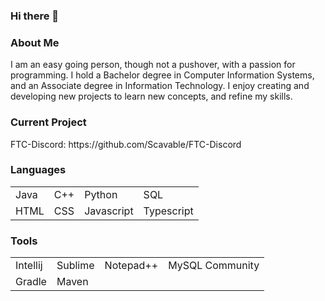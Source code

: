### Hi there 👋

<h3> About Me </h3>
<p> I am an easy going person, though not a pushover, with a passion for programming. I hold a Bachelor degree in Computer Information Systems, and an Associate degree in Information Technology. I enjoy creating and developing new projects to learn new concepts, and refine my skills. </p>

<body>
  <h3> Current Project </h3>
  <p>  FTC-Discord: https://github.com/Scavable/FTC-Discord </p>

  <h3> Languages </h3>
  <table>
    <tr>
      <td> Java </td>
      <td> C++ </td>
      <td> Python </td>
      <td> SQL </td>
    </tr>
    <tr>
      <td> HTML </td>
      <td> CSS </td>
      <td> Javascript </td>
      <td> Typescript </td>
    </tr>
  </table>

  <h3> Tools </h3>
  <table>
    <tr>
      <td> Intellij </td>
      <td> Sublime </td>
      <td> Notepad++ </td>
      <td> MySQL Community</td>
    </tr>
    <tr>
      <td> Gradle </td>
      <td> Maven </td>
    </tr>
  </table>

</body>
